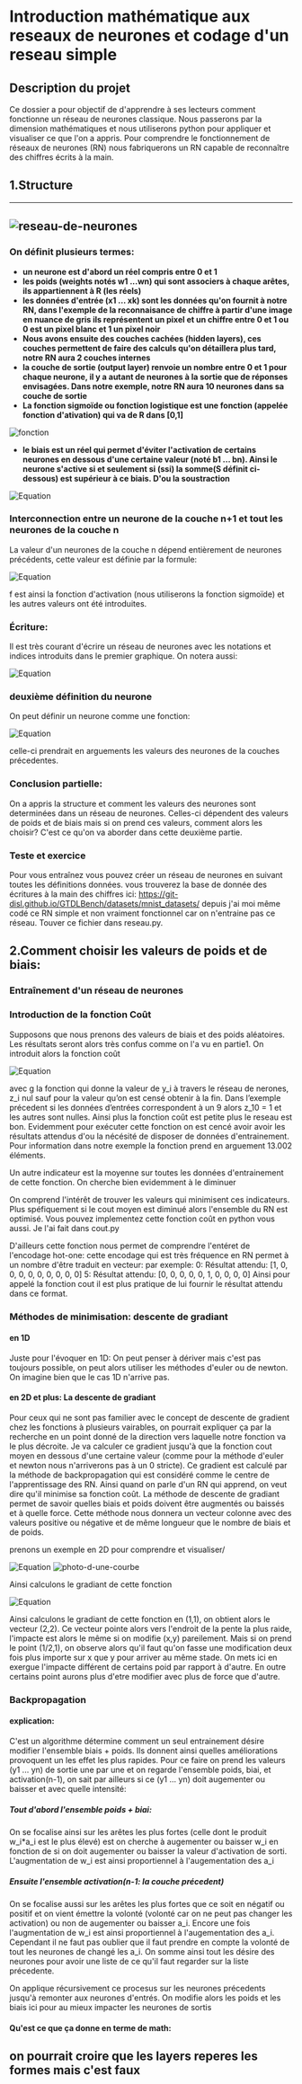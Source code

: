 # Introduction mathématique aux reseaux de neurones et codage d'un reseau simple

## Description du projet

Ce dossier a pour objectif de d'apprendre à ses lecteurs comment fonctionne un réseau de neurones classique. Nous passerons par la dimension mathématiques et nous utiliserons python pour appliquer et visualiser ce que l'on a appris. Pour comprendre le fonctionnement de réseaux de neurones (RN) nous fabriquerons un RN capable de reconnaître des chiffres écrits à la main.


## 1.Structure
---
![reseau-de-neurones](https://github.com/Armanddevacc/introduction-mathematiques-reseaux-neurones-et-codage/blob/main/image/NN.png)
---
### On définit plusieurs termes:
- **un neurone est d'abord un réel compris entre 0 et 1**
- **les poids (weights notés w1 ...wn) qui sont associers à chaque arêtes, ils appartiennent à R (les réels)**
- **les données d'entrée (x1 ... xk) sont les données qu'on fournit à notre RN, dans l'exemple de la reconnaisance de chiffre à partir d'une image en nuance de gris ils représentent un pixel et un chiffre entre 0 et 1 ou 0 est un pixel blanc et 1 un pixel noir**
- **Nous avons ensuite des couches cachées (hidden layers), ces couches permettent de faire des calculs qu'on détaillera plus tard, notre RN aura 2 couches internes**
- **la couche de sortie (output layer) renvoie un nombre entre 0 et 1 pour chaque neurone, il y a autant de neurones à la sortie que de réponses envisagées. Dans notre exemple, notre RN aura 10 neurones dans sa couche de sortie**
- **La fonction sigmoïde ou fonction logistique est une fonction (appelée fonction d'ativation) qui va de R dans [0,1]**

![fonction](https://github.com/Armanddevacc/introduction-mathematiques-reseaux-neurones-et-codage/blob/main/image/fonction-sigmoide.png)

- **le biais est un réel qui permet d'éviter l'activation de certains neurones en dessous d'une certaine valeur (noté b1 ... bn). Ainsi le neurone s'active si et seulement si (ssi) la somme(S définit ci-dessous) est supérieur à ce biais. D'ou la soustraction**

![Equation](https://github.com/Armanddevacc/introduction-mathematiques-reseaux-neurones-et-codage/blob/main/image/somme.png)

### Interconnection entre un neurone de la couche n+1 et tout les neurones de la couche n
La valeur d'un neurones de la couche n dépend entièrement de neurones précédents, cette valeur est définie par la formule:

![Equation](https://github.com/Armanddevacc/introduction-mathematiques-reseaux-neurones-et-codage/blob/main/image/fonction-neurone.png)

f est ainsi la fonction d'activation (nous utiliserons la fonction sigmoïde) et les autres valeurs ont été introduites.
### Écriture:
Il est très courant d'écrire un réseau de neurones avec les notations et indices introduits dans le premier graphique. On notera aussi:

![Equation](https://github.com/Armanddevacc/introduction-mathematiques-reseaux-neurones-et-codage/blob/main/image/notation.png)
### deuxième définition du neurone 
On peut définir un neurone comme une fonction:

![Equation](https://github.com/Armanddevacc/introduction-mathematiques-reseaux-neurones-et-codage/blob/main/image/fonction_R^n.png)

celle-ci prendrait en arguements les valeurs des neurones de la couches précedentes.

### Conclusion partielle:

On a appris la structure et comment les valeurs des neurones sont determinées dans un réseau de neurones. Celles-ci dépendent des valeurs de poids et de biais mais si on prend ces valeurs, comment alors les choisir? C'est ce qu'on va aborder dans cette deuxième partie.

### Teste et exercice

Pour vous entraînez vous pouvez créer un réseau de neurones en suivant toutes les définitions données. vous trouverez la base de donnée des écritures à la main des chiffres ici: https://git-disl.github.io/GTDLBench/datasets/mnist_datasets/ depuis j'ai moi même codé ce RN simple et non vraiment fonctionnel car on n'entraine pas ce réseau. Touver ce fichier dans reseau.py.



## 2.Comment choisir les valeurs de poids et de biais:

### Entraînement d'un réseau de neurones

### Introduction de la fonction Coût
Supposons que nous prenons des valeurs de biais et des poids aléatoires. Les résultats seront alors très confus comme on l'a vu en partie1. On introduit alors la fonction coût

![Equation](https://github.com/Armanddevacc/introduction-mathematiques-reseaux-neurones-et-codage/blob/main/image/fonction-cout.png)

avec g la fonction qui donne la valeur de y_i à travers le réseau de nerones,  z_i nul sauf pour la valeur qu’on est censé obtenir à la fin. Dans l’exemple précedent si les données d’entrées correspondent à un 9 alors z_10 = 1 et les autres sont nulles. Ainsi plus la fonction coût est petite plus le reseau est bon. Evidemment pour exécuter cette fonction on est cencé avoir avoir les résultats attendus d'ou la nécésité de disposer de données d'entrainement. Pour information dans notre exemple la fonction prend en arguement 13.002 éléments.

Un autre indicateur est la moyenne sur toutes les données d'entrainement de cette fonction. On cherche bien evidemment à le diminuer

On comprend l'intérêt de trouver les valeurs qui minimisent ces indicateurs. Plus spéfiquement si le cout moyen est diminué alors l'ensemble du RN est optimisé. Vous pouvez implementez cette fonction coût en python vous aussi. Je l'ai fait dans cout.py

D'ailleurs cette fonction nous permet de comprendre l'entéret de l'encodage hot-one: cette encodage qui est très fréquence en RN permet à un nombre d'être traduit en vecteur: par exemple:
    0: Résultat attendu: [1, 0, 0, 0, 0, 0, 0, 0, 0, 0]
    5: Résultat attendu: [0, 0, 0, 0, 0, 1, 0, 0, 0, 0]
Ainsi pour appelé la fonction cout il est plus pratique de lui fournir le résultat attendu dans ce format.

### Méthodes de minimisation: descente de gradiant

#### en 1D

Juste pour l'évoquer en 1D: On peut penser à dériver mais c'est pas toujours possible, on peut alors utiliser les méthodes d'euler ou de newton. On imagine bien que le cas 1D n'arrive pas.

#### en 2D et plus: La descente de gradiant

Pour ceux qui ne sont pas familier avec le concept de descente de gradient chez les fonctions à plusieurs vairables, on pourrait expliquer ça par la recherche en un point donné de la direction vers laquelle notre fonction va le plus décroite. Je va calculer ce gradient jusqu'à que la fonction cout moyen en dessous d'une certaine valeur (comme pour la méthode d'euler et newton nous n'arriverons pas à un 0 stricte). Ce gradient est calculé par la méthode de backpropagation qui est considéré comme le centre de l'apprentissage des RN. Ainsi quand on parle d'un RN qui apprend, on veut dire qu'il minimise sa fonction coût. 
La méthode de descente de gradiant permet de savoir quelles biais et poids doivent être augmentés ou baissés et à quelle force. Cette méthode nous donnera un vecteur colonne avec des valeurs positive ou négative et de même longueur que le nombre de biais et de poids.

prenons un exemple en 2D pour comprendre et visualiser/

![Equation](https://github.com/Armanddevacc/introduction-mathematiques-reseaux-neurones-et-codage/blob/main/image/expression_courbe.png)
![photo-d-une-courbe](https://github.com/Armanddevacc/introduction-mathematiques-reseaux-neurones-et-codage/blob/main/image/courbe_dessin.png)

Ainsi calculons le gradiant de cette fonction

![Equation](https://github.com/Armanddevacc/introduction-mathematiques-reseaux-neurones-et-codage/blob/main/image/gradiant_courbe.png
)

Ainsi calculons le gradiant de cette fonction en (1,1), on obtient alors le vecteur (2,2). Ce vecteur pointe alors vers l'endroit de la pente la plus raide, l'impacte est alors le même si on modifie (x,y) pareilement. Mais si on prend le point (1/2,1), on observe alors qu'il faut qu'on fasse une modification deux fois plus importe sur x que y pour arriver au même stade. On mets ici en exergue l'impacte différent de certains poid par rapport à d'autre. En outre certains point aurons plus d'etre modifier avec plus de force que d'autre.




### Backpropagation

#### explication:

C'est un algorithme détermine comment un seul entrainement désire modifier l'ensemble biais + poids. Ils donnent ainsi quelles améliorations provoquent un les effet les plus rapides. Pour ce faire on prend les valeurs (y1 ... yn) de sortie une par une et on regarde l'ensemble poids, biai, et activation(n-1), on sait par ailleurs si ce (y1 ... yn) doit augementer ou baisser et avec quelle intensité:

##### Tout d'abord l'ensemble poids + biai: 
On se focalise ainsi sur les arêtes les plus fortes (celle dont le produit w_i*a_i est le plus élevé) est on cherche à augementer ou baisser w_i en fonction de si on doit augementer ou baisser la valeur d'activation de sorti. L'augmentation de w_i est ainsi proportiennel à l'augementation des a_i

##### Ensuite l'ensemble activation(n-1: la couche précedent)
On se focalise aussi sur les arêtes les plus fortes que ce soit en négatif ou positif et on vient émettre la volonté (volonté car on ne peut pas changer les activation) ou non de augementer ou baisser a_i. Encore une fois l'augmentation de w_i est ainsi proportiennel à l'augementation des a_i. Cependant il ne faut pas oublier que il faut prendre en compte la volonté de tout les neurones de changé les a_i. On somme ainsi tout les désire des neurones pour avoir une liste de ce qu'il faut regarder sur la liste précedente. 

On applique récursivement ce procesus sur les neurones précedents jusqu'à remonter aux neurones d'entrés. On modifie alors les poids et les biais ici pour au mieux impacter les neurones de sortis

#### Qu'est ce que ça donne en terme de math:


















## on pourrait croire que les layers reperes les formes mais c'est faux





